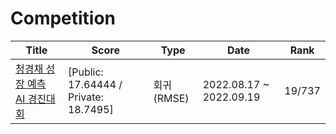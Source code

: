 # Competition


|Title|Score|Type|Date|Rank|
|---|---|---|---|---|
| [청경채 성장 예측 AI 경진대회](https://dacon.io/competitions/official/235961/overview/description) | [Public: 17.64444 / Private: 18.7495] | 회귀(RMSE) | 2022.08.17 ~ 2022.09.19 | 19/737 |



